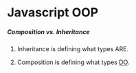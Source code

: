 # Javascript OOP

##### Composition vs. Inheritance

1. Inheritance is defining what types ARE.

2. Composition is defining what types <a href="https://www.youtube.com/watch?v=wfMtDGfHWpA" target="_blank">DO</a>.